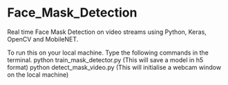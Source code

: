 # Face_Mask_Detection
Real time Face Mask Detection on video streams using Python, Keras, OpenCV and MobileNET. 

To run this on your local machine. Type the following commands in the terminal.
python train_mask_detector.py (This will save a model in h5 format)
python detect_mask_video.py (This will initialise a webcam window on the local machine)



